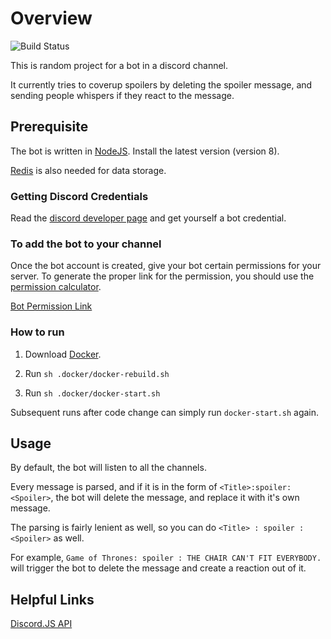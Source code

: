 # Overview

![Build Status](https://travis-ci.org/fartbagxp/discordbot.svg?branch=master)

This is random project for a bot in a discord channel.

It currently tries to coverup spoilers by deleting the spoiler message, and sending people whispers if they react to the message.

## Prerequisite

The bot is written in [NodeJS](https://nodejs.org/en/). Install the latest version (version 8).

[Redis](https://redis.io) is also needed for data storage.

### Getting Discord Credentials

Read the [discord developer page](https://discordapp.com/developers/docs/intro) and get yourself a bot credential.

### To add the bot to your channel

Once the bot account is created, give your bot certain permissions for your server.
To generate the proper link for the permission, you should use the [permission calculator](https://discordapi.com/permissions.html).

[Bot Permission Link](https://discordapp.com/oauth2/authorize?&client_id=<client_id>&scope=bot&permissions=37092416)

### How to run

1. Download [Docker](https://www.docker.com/).

1. Run `sh .docker/docker-rebuild.sh`

1. Run `sh .docker/docker-start.sh`

Subsequent runs after code change can simply run `docker-start.sh` again.

## Usage

By default, the bot will listen to all the channels.

Every message is parsed, and if it is in the form of `<Title>:spoiler:<Spoiler>`, the bot will delete the message, and replace it with it's own message.

The parsing is fairly lenient as well, so you can do `<Title> : spoiler :<Spoiler>` as well.

For example, `Game of Thrones: spoiler : THE CHAIR CAN'T FIT EVERYBODY.` will trigger the bot to delete the message and create a reaction out of it.

## Helpful Links

[Discord.JS API](https://discord.js.org/#/docs/main/stable/general/welcome)
